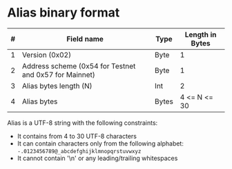 # Alias binary format

| # | Field name | Type | Length in Bytes |
| --- | --- | --- | --- |
| 1 | Version (0x02) | Byte | 1 |
| 2 | Address scheme (0x54 for Testnet and 0x57 for Mainnet) | Byte | 1 |
| 3 | Alias bytes length (N) | Int | 2 |
| 4 | Alias bytes | Bytes | 4 <= N <= 30 |

Alias is a UTF-8 string with the following constraints:

* It contains from 4 to 30 UTF-8 characters
* It can contain characters only from the following alphabet: `-.0123456789@_abcdefghijklmnopqrstuvwxyz`
* It cannot contain '\n' or any leading/trailing whitespaces

